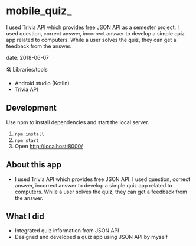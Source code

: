 # mobile_quiz_

I used Trivia API which provides free JSON API as a semester project. I used question, correct answer, incorrect answer to develop a simple quiz app related to computers. While a user solves the quiz, they can get a feedback from the answer.

date: 2018-06-07

🛠 Libraries/tools

* Android studio (Kotlin)
* Trivia API

## Development

Use npm to install dependencies and start the local server.

1. `npm install`
2. `npm start`
3. Open [http://localhost:8000/](http://localhost:8000/)

## About this app

* I used Trivia API which provides free JSON API. I used question, correct answer, incorrect answer to develop a simple quiz app related to computers. While a user solves the quiz, they can get a feedback from the answer.

## What I did

* Integrated quiz information from JSON API
* Designed and developed a quiz app using JSON API by myself



